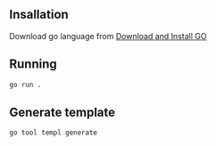 ## Insallation

Download go language from [Download and Install GO](https://go.dev/doc/install)

## Running

```bash
go run .
```

## Generate template

```bash
go tool templ generate
```